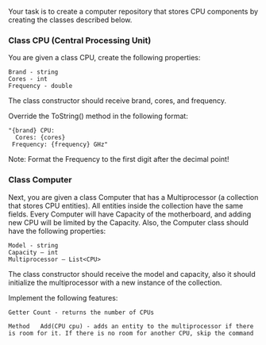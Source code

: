 Your task is to create a computer repository that stores CPU components by creating the classes described below.

### Class CPU (Central Processing Unit)

You are given a class CPU,  create the following properties:

	Brand - string
	Cores - int
	Frequency - double

The class constructor should receive brand, cores, and frequency.

Override the ToString() method in the following format:

    "{brand} CPU:
      Cores: {cores}
     Frequency: {frequency} GHz"

Note: Format the Frequency to the first digit after the decimal point!

### Class Computer

Next, you are given a class Computer that has a Multiprocessor (a collection that stores CPU entities). All entities inside the collection have the same fields. Every Computer will have Capacity of the motherboard, and adding new CPU will be limited by the Capacity. Also, the Computer class should have the following properties:

	Model - string
	Capacity – int 
	Multiprocessor – List<CPU>

The class constructor should receive the model and capacity, also it should initialize the multiprocessor with a new instance of the collection.

Implement the following features:

	Getter Count - returns the number of CPUs
	
	Method	 Add(CPU cpu) - adds an entity to the multiprocessor if there is room for it. If there is no room for another CPU, skip the command
